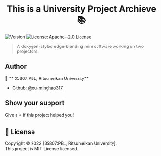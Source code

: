 <h1 align="center"> This is a University Project Archieve 📚</h1>
<p>
  <img alt="Version" src="https://img.shields.io/badge/version-0.1.0-blue.svg?cacheSeconds=2592000" />
  <a href="http://www.apache.org/licenses/LICENSE-2.0" target="_blank">
    <img alt="License: Apache--2.0 License" src="https://img.shields.io/badge/License-Apache--2.0 License-yellow.svg" />
  </a>
</p>

> A doxygen-styled edge-blending mini software working on two projectors.

## Author

👤 ** 35807:PBL, Ritsumeikan University**

* Github: [@xu-minghao317](https://github.com/xu-minghao317)

## Show your support

Give a ⭐️ if this project helped you!

## 📝 License

Copyright © 2022 [35807:PBL, Ritsumeikan University].<br />
This project is MIT License licensed.
